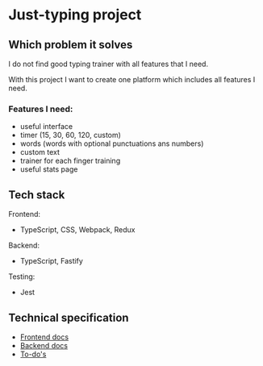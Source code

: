 # Just-typing project

## Which problem it solves

 I do not find good typing trainer with all features that I need.

With this project I want to create one platform which includes all features I need.

### Features I need:

- useful interface
- timer (15, 30, 60, 120, custom)
- words (words with optional punctuations ans numbers)
- custom text
- trainer for each finger training
- useful stats page

## Tech stack

Frontend:

- TypeScript, CSS, Webpack, Redux

Backend:

- TypeScript, Fastify

Testing:

- Jest

## Technical specification

- [Frontend docs](./tech-spec/frontend.md)
- [Backend docs](./tech-spec/backend.md)
- [To-do's](./tech-spec/todos.md)


